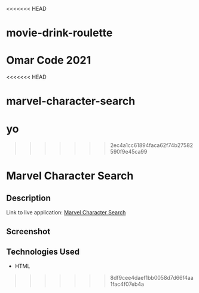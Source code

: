 <<<<<<< HEAD
# movie-drink-roulette

Omar Code 
2021
=======
<<<<<<< HEAD
# marvel-character-search


yo
=======
>>>>>>> 2ec4a1cc61894faca62f74b27582590f9e45ca99
# Marvel Character Search

## Description

Link to live application: [Marvel Character Search](#)

## Screenshot


## Technologies Used

- HTML
>>>>>>> 8df9cee4daef1bb0058d7d66f4aa1fac4f07eb4a
